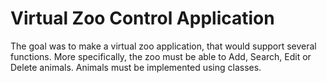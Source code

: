 # Virtual Zoo Control Application

The goal was to make a virtual zoo application, that would support several functions. More specifically, the zoo must be able to Add, Search, Edit or Delete animals. Animals must be implemented using classes.
